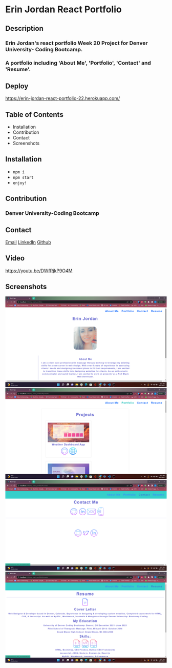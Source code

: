 # Erin Jordan React Portfolio

## Description
### Erin Jordan's react portfolio Week 20 Project for Denver University- Coding Bootcamp.
### A portfolio including 'About Me', 'Portfolio', 'Contact' and 'Resume'.

## Deploy
https://erin-jordan-react-portfolio-22.herokuapp.com/

## Table of Contents
* Installation
* Contribution
* Contact
* Screenshots

## Installation
* `npm i`
* `npm start`
* `enjoy!`

## Contribution
### Denver University-Coding Bootcamp

## Contact
<a href="https://erinjordan2790@gmail.com">Email</a> 
<a href="https://www.linkedin.com/in/erin-jordan-6b58a51a0/">LinkedIn</a>
<a href="https://github.com/ErinJordan222">Github</a>

## Video
https://youtu.be/DWfRjkP9O4M

## Screenshots
<img src="./Readme/aboutme.png" alt="aboutme_screenshot">
<img src="./Readme/portfolio.png" alt="portfolio_screenshot">
<img src="./Readme/contact.png" alt="contact_screenshot">
<img src="./Readme/resume.png" alt="resume_screenshot">